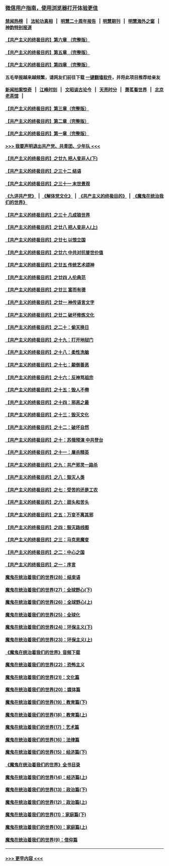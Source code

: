 ### [微信用户指南，使用浏览器打开体验更佳](https://github.com/gfw-breaker/banned-news1/blob/master/indexes/wechat-guide.md?t=0)
#### [禁闻热榜](热点新闻.md?t=0)  &nbsp;&nbsp;|&nbsp;&nbsp; [法轮功真相](https://github.com/gfw-breaker/truth/blob/master/README.md?t=0) &nbsp;&nbsp;|&nbsp;&nbsp; [明慧二十周年报告](https://github.com/gfw-breaker/mh-reports/blob/master/README.md?t=0) &nbsp;&nbsp;|&nbsp;&nbsp;[明慧期刊](https://github.com/gfw-breaker/mh-qikan) &nbsp;&nbsp;|&nbsp;&nbsp; [明慧海外之窗](https://github.com/gfw-breaker/mh-news/blob/master/README.md?t=0) &nbsp;&nbsp;|&nbsp;&nbsp; [神韵特别报道](https://github.com/gfw-breaker/mh-news/blob/master/shenyun.md?t=0)
#### [【共产主义的终极目的】第六章 （完整版）](../pages/nsc422/n11428913.md?t=02111822) 
#### [【共产主义的终极目的】第五章 （完整版）](../pages/nsc422/n11428912.md?t=02111822) 
#### [【共产主义的终极目的】第四章 （完整版）](../pages/nsc422/n11428907.md?t=02111822) 
#### 五毛举报越来越频繁，请网友们前往下载 [一键翻墙软件](https://github.com/gfw-breaker/ssr-accounts)，并将此项目推荐给亲友
#### [新闻拍案惊奇](https://github.com/gfw-breaker/banned-news1/blob/master/pages/link4.md) &nbsp;&nbsp;|&nbsp;&nbsp; [江峰时刻](https://github.com/gfw-breaker/banned-news1/blob/master/pages/link4.md) &nbsp;&nbsp;|&nbsp;&nbsp; [文昭谈古论今](https://github.com/gfw-breaker/banned-news1/blob/master/pages/link4.md) &nbsp;&nbsp;|&nbsp;&nbsp; [天亮时分](https://github.com/gfw-breaker/banned-news1/blob/master/pages/link4.md) &nbsp;&nbsp;|&nbsp;&nbsp; [萧茗看世界](https://github.com/gfw-breaker/banned-news1/blob/master/pages/link4.md) &nbsp;&nbsp;|&nbsp;&nbsp; [北京老茶馆](https://github.com/gfw-breaker/banned-news1/blob/master/pages/link4.md) &nbsp;&nbsp;|&nbsp;&nbsp; 
#### [【共产主义的终极目的】第三章（完整版）](../pages/nsc422/n11428848.md?t=02111822) 
#### [【共产主义的终极目的】第二章（完整版）](../pages/nsc422/n11428831.md?t=02111822) 
#### [【共产主义的终极目的】第一章（完整版）](../pages/nsc422/n11417651.md?t=02111822) 
#### [>>> 我要声明退出共产党、共青团、少年队 <<<](https://github.com/begood0513/goodnews/blob/master/quit/letter.md) 
#### [【共产主义的终极目的】之廿九 把人变非人(下)](../pages/nsc422/n11344140.md?t=02111822) 
#### [【共产主义的终极目的】之三十二 结语](../pages/nsc422/n11360535.md?t=02111822) 
#### [【共产主义的终极目的】之三十一 末世景观](../pages/nsc422/n11351129.md?t=02111822) 
#### [《九评共产党》](https://github.com/begood0513/9ping.md/blob/master/README.md) &nbsp;|&nbsp; [《解体党文化》](../../../../jtdwh.md/blob/master/README.md)  &nbsp;|&nbsp; [《共产主义的终极目的》](../../../../gczydzjmd.md/blob/master/README.md) &nbsp;|&nbsp; [《魔鬼在统治我们的世界》](../../../../mgztzwmdsj.md/blob/master/README.md) 
#### [【共产主义的终极目的】之三十 几成狼世界](../pages/nsc422/n11348280.md?t=02111822) 
#### [【共产主义的终极目的】之廿八 把人变非人(上)](../pages/nsc422/n11340492.md?t=02111822) 
#### [【共产主义的终极目的】之廿七 以恨立国](../pages/nsc422/n11336944.md?t=02111822) 
#### [【共产主义的终极目的】之廿六 中共对抗普世价值](../pages/nsc422/n11324785.md?t=02111822) 
#### [【共产主义的终极目的】之廿五 传统艺术颂神](../pages/nsc422/n11296396.md?t=02111822) 
#### [【共产主义的终极目的】之廿四 人伦典范](../pages/nsc422/n11296397.md?t=02111822) 
#### [【共产主义的终极目的】之廿三 富而有德](../pages/nsc422/n11283598.md?t=02111822) 
#### [【共产主义的终极目的】之廿一 神传语言文字](../pages/nsc422/n11263265.md?t=02111822) 
#### [【共产主义的终极目的】之廿二 破坏修炼文化](../pages/nsc422/n11245728.md?t=02111822) 
#### [【共产主义的终极目的】之二十：偷天换日](../pages/nsc422/n11238846.md?t=02111822) 
#### [【共产主义的终极目的】之十九：打开地狱门](../pages/nsc422/n11206376.md?t=02111822) 
#### [【共产主义的终极目的】之十八：柔性洗脑](../pages/nsc422/n11199994.md?t=02111822) 
#### [【共产主义的终极目的】之十七：颠倒善恶](../pages/nsc422/n11179782.md?t=02111822) 
#### [【共产主义的终极目的】之十六：反神骂祖宗](../pages/nsc422/n11166798.md?t=02111822) 
#### [【共产主义的终极目的】之十五：毁人不倦](../pages/nsc422/n11166792.md?t=02111822) 
#### [【共产主义的终极目的】之十四：邪恶之最](../pages/nsc422/n11150249.md?t=02111822) 
#### [【共产主义的终极目的】之十三：毁灭文化](../pages/nsc422/n11135227.md?t=02111822) 
#### [【共产主义的终极目的】之十二：破坏自然](../pages/nsc422/n11135214.md?t=02111822) 
#### [【共产主义的终极目的】之十：苏俄预演 中共登台](../pages/nsc422/n11118424.md?t=02111822) 
#### [【共产主义的终极目的】之十一：屠杀精英](../pages/nsc422/n11118442.md?t=02111822) 
#### [【共产主义的终极目的】之九：共产邪灵一路杀](../pages/nsc422/n11114139.md?t=02111822) 
#### [【共产主义的终极目的】之八：毁灭人类](../pages/nsc422/n11108503.md?t=02111822) 
#### [【共产主义的终极目的】之七：受苦的还是工农](../pages/nsc422/n11101809.md?t=02111822) 
#### [【共产主义的终极目的】之六：甜头和苦头](../pages/nsc422/n11096971.md?t=02111822) 
#### [【共产主义的终极目的】之五：万变不离其邪](../pages/nsc422/n11091285.md?t=02111822) 
#### [【共产主义的终极目的】之四：毁灭路线图](../pages/nsc422/n11086284.md?t=02111822) 
#### [【共产主义的终极目的】之三：马克思魔变](../pages/nsc422/n11061941.md?t=02111822) 
#### [【共产主义的终极目的】之二：中心之国](../pages/nsc422/n11047728.md?t=02111822) 
#### [【共产主义的终极目的】之一：序言](../pages/nsc422/n11086077.md?t=02111822) 
#### [魔鬼在统治着我们的世界(28)：结束语](../pages/nsc422/n10936246.md?t=02111822) 
#### [魔鬼在统治着我们的世界(27)：全球野心(下)](../pages/nsc422/n10928319.md?t=02111822) 
#### [魔鬼在统治着我们的世界(26)：全球野心(上)](../pages/nsc422/n10900318.md?t=02111822) 
#### [魔鬼在统治着我们的世界(25)：全球化](../pages/nsc422/n10788205.md?t=02111822) 
#### [魔鬼在统治着我们的世界(24)：环保主义(下)](../pages/nsc422/n10695307.md?t=02111822) 
#### [魔鬼在统治着我们的世界(23)：环保主义(上)](../pages/nsc422/n10688613.md?t=02111822) 
#### [《魔鬼在统治着我们的世界》音频下载](../pages/nsc422/n10635553.md?t=02111822) 
#### [魔鬼在统治着我们的世界(22)：恐怖主义](../pages/nsc422/n10614727.md?t=02111822) 
#### [魔鬼在统治着我们的世界(21)：文化篇](../pages/nsc422/n10597706.md?t=02111822) 
#### [魔鬼在统治着我们的世界(20)：媒体篇](../pages/nsc422/n10586579.md?t=02111822) 
#### [魔鬼在统治着我们的世界(19)：教育篇(下)](../pages/nsc422/n10564808.md?t=02111822) 
#### [魔鬼在统治着我们的世界(18)：教育篇(上)](../pages/nsc422/n10526970.md?t=02111822) 
#### [魔鬼在统治着我们的世界(17)：艺术篇](../pages/nsc422/n10499093.md?t=02111822) 
#### [魔鬼在统治着我们的世界(16)：法律篇](../pages/nsc422/n10485969.md?t=02111822) 
#### [魔鬼在统治着我们的世界(15)：经济篇(下)](../pages/nsc422/n10469975.md?t=02111822) 
#### [《魔鬼在统治着我们的世界》全书目录](../pages/nsc422/n10464261.md?t=02111822) 
#### [魔鬼在统治着我们的世界(14)：经济篇(上)](../pages/nsc422/n10457370.md?t=02111822) 
#### [魔鬼在统治着我们的世界(13)：政治篇(下)](../pages/nsc422/n10448270.md?t=02111822) 
#### [魔鬼在统治着我们的世界(12)：政治篇(上)](../pages/nsc422/n10444576.md?t=02111822) 
#### [魔鬼在统治着我们的世界(11)：家庭篇(下)](../pages/nsc422/n10440961.md?t=02111822) 
#### [魔鬼在统治着我们的世界(10)：家庭篇(上)](../pages/nsc422/n10435448.md?t=02111822) 
#### [魔鬼在统治着我们的世界(9)：信仰篇](../pages/nsc422/n10432159.md?t=02111822) 

----
#### [ >>> 更早内容 <<< ](../indexes/nsc422-earlier.md)
